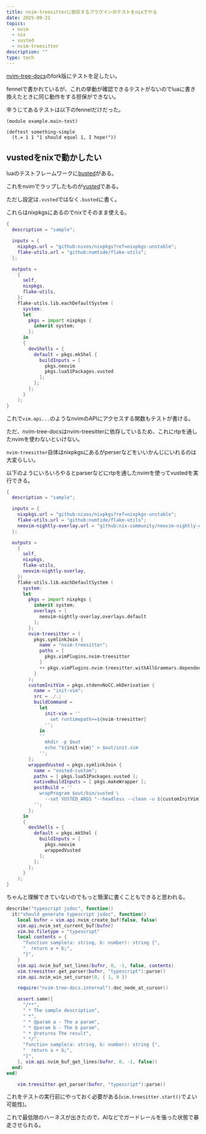 ```yaml
---
title: nvim-treesitterに依存するプラグインのテストをnixでやる
date: 2025-09-21
topics:
  - nvim
  - nix
  - vusted
  - nvim-treesitter
description: ""
type: tech
---
```



[nvim-tree-docs](https://github.com/nvim-treesitter/nvim-tree-docs)のfork版にテストを足したい。

fennelで書かれているが、これの挙動が確認できるテストがないのでluaに書き換えたときに同じ動作をする担保ができない。

辛うじてあるテストは以下のfennelだけだった。

```fennel
(module example.main-test)

(deftest something-simple
  (t.= 1 1 "1 should equal 1, I hope!"))
```

## vustedをnixで動かしたい

luaのテストフレームワークに[busted](https://lunarmodules.github.io/busted/)がある。

これをnvimでラップしたものが[vusted](https://github.com/notomo/vusted)である。

ただし設定は`.vusted`ではなく`.busted`に書く。

これらはnixpkgsにあるのでnixでそのまま使える。

```nix
{
  description = "sample";

  inputs = {
    nixpkgs.url = "github:nixos/nixpkgs?ref=nixpkgs-unstable";
    flake-utils.url = "github:numtide/flake-utils";
  };

  outputs =
    {
      self,
      nixpkgs,
      flake-utils,
    }:
    flake-utils.lib.eachDefaultSystem (
      system:
      let
        pkgs = import nixpkgs {
          inherit system;
        };
      in
      {
        devShells = {
          default = pkgs.mkShel {
            buildInputs = [
              pkgs.neovim
              pkgs.lua51Packages.vusted
            ];
          };
        };
      }
    );
}
```

これで`vim.api...`のようなnvimのAPIにアクセスする関数もテストが書ける。

ただ、nvim-tree-docsはnvim-treesitterに依存しているため、これにrtpを通したnvimを使わないといけない。

`nvim-treesitter`自体はnixpkgsにあるがperserなどをいいかんじにいれるのは大変らしい。

以下のようにいろいろやるとparserなどにrtpを通したnvimを使ってvustedを実行できる。

```nix
{
  description = "sample";

  inputs = {
    nixpkgs.url = "github:nixos/nixpkgs?ref=nixpkgs-unstable";
    flake-utils.url = "github:numtide/flake-utils";
    neovim-nightly-overlay.url = "github:nix-community/neovim-nightly-overlay";
  };

  outputs =
    {
      self,
      nixpkgs,
      flake-utils,
      neovim-nightly-overlay,
    }:
    flake-utils.lib.eachDefaultSystem (
      system:
      let
        pkgs = import nixpkgs {
          inherit system;
          overlays = [
            neovim-nightly-overlay.overlays.default
          ];
        };
        nvim-treesitter = (
          pkgs.symlinkJoin {
            name = "nvim-treesitter";
            paths = [
              pkgs.vimPlugins.nvim-treesitter
            ]
            ++ pkgs.vimPlugins.nvim-treesitter.withAllGrammars.dependencies;
          }
        );
        customInitVim = pkgs.stdenvNoCC.mkDerivation {
          name = "init-vim";
          src = ./.;
          buildCommand =
            let
              init-vim = ''
                set runtimepath+=${nvim-treesitter}
              '';
            in
            ''
              mkdir -p $out
              echo "${init-vim}" > $out/init.vim
            '';
        };
        wrappedVusted = pkgs.symlinkJoin {
          name = "vusted-custom";
          paths = [ pkgs.lua51Packages.vusted ];
          nativeBuildInputs = [ pkgs.makeWrapper ];
          postBuild = ''
            wrapProgram $out/bin/vusted \
              --set VUSTED_ARGS "--headless --clean -u ${customInitVim}/init.vim"
          '';
        };
      in
      {
        devShells = {
          default = pkgs.mkShel {
            buildInputs = [
              pkgs.neovim
              wrappedVusted
            ];
          };
        };
      }
    );
}
```

ちゃんと理解できていないのでもっと簡潔に書くこともできると思われる。

```lua
describe("typescript jsdoc", function()
  it("should generate typescript jsdoc", function()
    local bufnr = vim.api.nvim_create_buf(false, false)
    vim.api.nvim_set_current_buf(bufnr)
    vim.bo.filetype = "typescript"
    local contents = {
      "function sample(a: string, b: number): string {",
      "  return a + b;",
      "}",
    }
    vim.api.nvim_buf_set_lines(bufnr, 0, -1, false, contents)
    vim.treesitter.get_parser(bufnr, "typescript"):parse()
    vim.api.nvim_win_set_cursor(0, { 1, 9 })

    require("nvim-tree-docs.internal").doc_node_at_cursor()

    assert.same({
      "/**",
      " * The sample description",
      " *",
      " * @param a - The a param",
      " * @param b - The b param",
      " * @returns The result",
      " */",
      "function sample(a: string, b: number): string {",
      "  return a + b;",
      "}",
    }, vim.api.nvim_buf_get_lines(bufnr, 0, -1, false))
  end)
end)
```

```lua
    vim.treesitter.get_parser(bufnr, "typescript"):parse()
```

これをテストの実行前にやっておく必要がある(`vim.treesitter.start()`でよい可能性)。

これで最低限のハーネスが出きたので、AIなどでガードレールを張った状態で暴走させられる。
